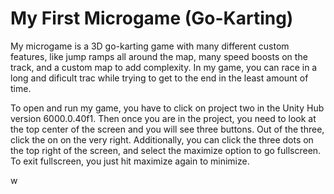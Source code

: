# My First Microgame (Go-Karting)
My microgame is a 3D go-karting game with many different custom features, like jump ramps all around the map, many speed boosts on the track, and a custom map to add complexity. In my game, you can race in a long and dificult trac while trying to get to the end in the least amount of time.

To open and run my game, you have to click on project two in the Unity Hub version 6000.0.40f1. Then once you are in the project, you need to look at the top center of the screen and you will see three buttons. Out of the three, click the on on the very right. Additionally, you can click the three dots on the top right of the screen, and select the maximize option to go fullscreen. To exit fullscreen, you just hit maximize again to minimize.

w
